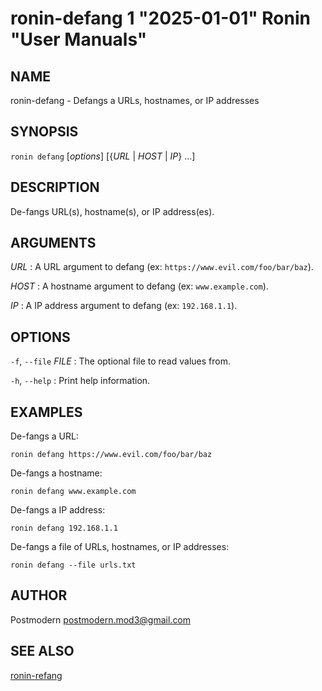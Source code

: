 # ronin-defang 1 "2025-01-01" Ronin "User Manuals"

## NAME

ronin-defang - Defangs a URLs, hostnames, or IP addresses

## SYNOPSIS

`ronin defang` [*options*] [{*URL* \| *HOST* \| *IP*} ...]

## DESCRIPTION

De-fangs URL(s), hostname(s), or IP address(es).

## ARGUMENTS

*URL*
: A URL argument to defang
  (ex: `https://www.evil.com/foo/bar/baz`).

*HOST*
: A hostname argument to defang (ex: `www.example.com`).

*IP*
: A IP address argument to defang (ex: `192.168.1.1`).

## OPTIONS

`-f`, `--file` *FILE*
: The optional file to read values from.

`-h`, `--help`
: Print help information.

## EXAMPLES

De-fangs a URL:

    ronin defang https://www.evil.com/foo/bar/baz

De-fangs a hostname:

    ronin defang www.example.com

De-fangs a IP address:

    ronin defang 192.168.1.1

De-fangs a file of URLs, hostnames, or IP addresses:

    ronin defang --file urls.txt

## AUTHOR

Postmodern <postmodern.mod3@gmail.com>

## SEE ALSO

[ronin-refang](ronin-refang.1.md)
